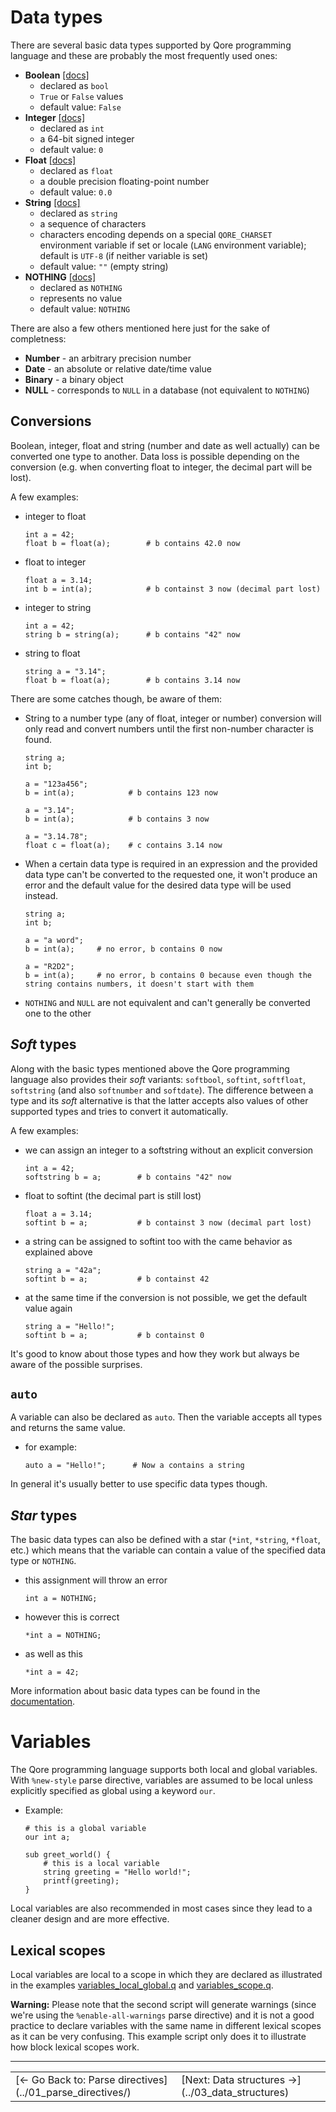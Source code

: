 # Data types

There are several basic data types supported by Qore programming language and these are probably the most frequently
used ones:

- **Boolean** [[docs]](https://docs.qore.org/current/lang/html/basic_data_types.html#boolean)
    - declared as `bool`
    - `True` or `False` values
    - default value: `False`
- **Integer** [[docs]](https://docs.qore.org/current/lang/html/basic_data_types.html#integer)
    - declared as `int`
    - a 64-bit signed integer
    - default value: `0`
- **Float** [[docs]](https://docs.qore.org/current/lang/html/basic_data_types.html#float)
    - declared as `float`
    - a double precision floating-point number
    - default value: `0.0`
- **String** [[docs]](https://docs.qore.org/current/lang/html/basic_data_types.html#string)
    - declared as `string`
    - a sequence of characters
    - characters encoding depends on a special `QORE_CHARSET` environment variable if set or locale (`LANG`
      environment variable); default is `UTF-8` (if neither variable is set)
    - default value: `""` (empty string)
- **NOTHING** [[docs]](https://docs.qore.org/current/lang/html/basic_data_types.html#nothing)
    - declared as `NOTHING`
    - represents no value
    - default value: `NOTHING`

There are also a few others mentioned here just for the sake of completness:
- **Number** - an arbitrary precision number
- **Date** - an absolute or relative date/time value
- **Binary** - a binary object
- **NULL** - corresponds to `NULL` in a database (not equivalent to `NOTHING`)

## Conversions

Boolean, integer, float and string (number and date as well actually) can be converted one type to another. Data loss is
possible depending on the conversion (e.g. when converting float to integer, the decimal part will be lost).

A few examples:

- integer to float
    ```
    int a = 42;
    float b = float(a);        # b contains 42.0 now
    ```

- float to integer
    ```
    float a = 3.14;
    int b = int(a);            # b containst 3 now (decimal part lost)
    ```

- integer to string
    ```
    int a = 42;
    string b = string(a);      # b contains "42" now
    ```

- string to float
    ```
    string a = "3.14";
    float b = float(a);        # b contains 3.14 now
    ```

There are some catches though, be aware of them:

- String to a number type (any of float, integer or number) conversion will only read and convert numbers until
  the first non-number character is found.
    ```
    string a;
    int b;

    a = "123a456";
    b = int(a);            # b contains 123 now

    a = "3.14";
    b = int(a);            # b contains 3 now

    a = "3.14.78";
    float c = float(a);    # c contains 3.14 now
    ```

- When a certain data type is required in an expression and the provided data type can't be converted to the requested
  one, it won't produce an error and the default value for the desired data type will be used instead.
    ```
    string a;
    int b;

    a = "a word";
    b = int(a);     # no error, b contains 0 now

    a = "R2D2";
    b = int(a);     # no error, b contains 0 because even though the string contains numbers, it doesn't start with them
    ```

- `NOTHING` and `NULL` are not equivalent and can't generally be converted one to the other

## *Soft* types

Along with the basic types mentioned above the Qore programming language also provides their *soft* variants:
`softbool`, `softint`, `softfloat`, `softstring` (and also  `softnumber` and `softdate`). The difference between a type
and its *soft* alternative is that the latter accepts also values of other supported types and tries to convert it
automatically.

A few examples:

- we can assign an integer to a softstring without an explicit conversion
    ```
    int a = 42;
    softstring b = a;        # b contains "42" now
    ```

- float to softint (the decimal part is still lost)
    ```
    float a = 3.14;
    softint b = a;           # b containst 3 now (decimal part lost)
    ```

- a string can be assigned to softint too with the came behavior as explained above
    ```
    string a = "42a";
    softint b = a;           # b containst 42
    ```

- at the same time if the conversion is not possible, we get the default value again
    ```
    string a = "Hello!";
    softint b = a;           # b containst 0
    ```

It's good to know about those types and how they work but always be aware of the possible surprises.

## `auto`

A variable can also be declared as `auto`. Then the variable accepts all types and returns the same value.

- for example:
    ```
    auto a = "Hello!";      # Now a contains a string
    ```

In general it's usually better to use specific data types though.


## *Star* types

The basic data types can also be defined with a star (`*int`, `*string`, `*float`, etc.) which means that the variable
can contain a value of the specified data type or `NOTHING`.

- this assignment will throw an error
    ```
    int a = NOTHING;
    ```

- however this is correct
    ```
    *int a = NOTHING;
    ```

- as well as this
    ```
    *int a = 42;
    ```

More information about basic data types can be found in
the [documentation](https://docs.qore.org/current/lang/html/basic_data_types.html).

# Variables

The Qore programming language supports both local and global variables. With `%new-style` parse directive, variables are
assumed to be local unless explicitly specified as global using a keyword `our`.

- Example:
    ```
    # this is a global variable
    our int a;

    sub greet_world() {
        # this is a local variable
        string greeting = "Hello world!";
        printf(greeting);
    }

    ```

Local variables are also recommended in most cases since they lead to a cleaner design and are more effective.

## Lexical scopes

Local variables are local to a scope in which they are declared as illustrated in the examples
[variables_local_global.q](variables_local_global.q) and [variables_scope.q](variables_scope.q).

**Warning:** Please note that the second script will generate warnings (since we're using the `%enable-all-warnings`
parse directive) and it is not a good practice to declare variables with the same name in different lexical scopes as it
can be very confusing. This example script only does it to illustrate how block lexical scopes work.

---

<table>
    <tr>
        <td>[&larr; Go Back to: Parse directives](../01_parse_directives/)</td>
        <td>[Next: Data structures &rarr;](../03_data_structures)</td>
    </tr>
</table>
